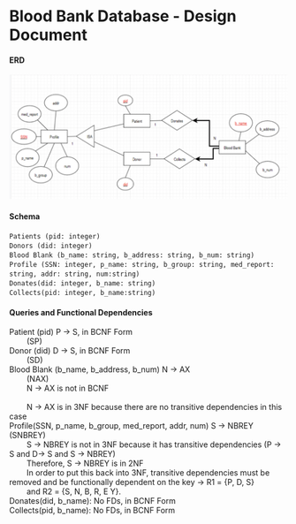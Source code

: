 # Blood Bank Database - Design Document
#### ERD
<img src= "Database ERD.png">

#### Schema
`Patients (pid: integer)`<br />
`Donors (did: integer)`<br />
`Blood Blank (b_name: string, b_address: string, b_num: string)`<br />
`Profile (SSN: integer, p_name: string, b_group: string, med_report: string, addr: string, num:string)`<br />
`Donates(did: integer, b_name: string)`<br />
`Collects(pid: integer, b_name:string)`

#### Queries and Functional Dependencies
Patient (pid) P → S, in BCNF Form <br />
&nbsp;&nbsp;&nbsp;&nbsp;&nbsp;&nbsp;&nbsp;&nbsp;(SP)<br />
Donor (did) D → S, in BCNF Form <br />
&nbsp;&nbsp;&nbsp;&nbsp;&nbsp;&nbsp;&nbsp;&nbsp;(SD)<br />
Blood Blank (b_name, b_address, b_num) N → AX <br />
&nbsp;&nbsp;&nbsp;&nbsp;&nbsp;&nbsp;&nbsp;&nbsp;(NAX)<br />
&nbsp;&nbsp;&nbsp;&nbsp;&nbsp;&nbsp;&nbsp;&nbsp;N → AX is not in BCNF<br />     
&nbsp;&nbsp;&nbsp;&nbsp;&nbsp;&nbsp;&nbsp;&nbsp;N → AX is in 3NF because there are no transitive dependencies in this case <br />
Profile(SSN, p_name, b_group, med_report, addr, num) S → NBREY (SNBREY)<br />
&nbsp;&nbsp;&nbsp;&nbsp;&nbsp;&nbsp;&nbsp;&nbsp;S → NBREY is not in 3NF because it has transitive dependencies (P → S and D→ S and S → NBREY)<br />
&nbsp;&nbsp;&nbsp;&nbsp;&nbsp;&nbsp;&nbsp;&nbsp;Therefore, S → NBREY is in 2NF<br />
&nbsp;&nbsp;&nbsp;&nbsp;&nbsp;&nbsp;&nbsp;&nbsp;In order to put this back into 3NF, transitive dependencies must be removed and be functionally dependent on the key → R1 = {P, D, S} <br />
&nbsp;&nbsp;&nbsp;&nbsp;&nbsp;&nbsp;&nbsp;&nbsp;and R2 = {S, N, B, R, E Y}.<br />
Donates(did, b_name): No FDs, in BCNF Form <br />
Collects(pid, b_name): No FDs, in BCNF Form
